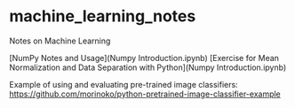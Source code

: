 # machine_learning_notes
Notes on Machine Learning

[NumPy Notes and Usage](Numpy Introduction.ipynb)
[Exercise for Mean Normalization and Data Separation with Python](Numpy Introduction.ipynb)

Example of using and evaluating pre-trained image classifiers:
https://github.com/morinoko/python-pretrained-image-classifier-example
